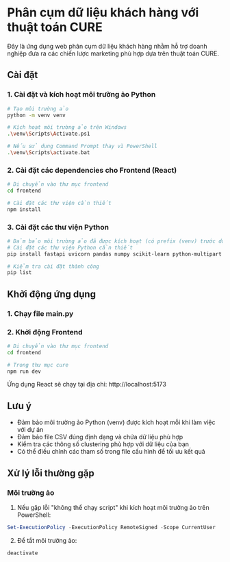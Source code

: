 # Phân cụm dữ liệu khách hàng với thuật toán CURE

Đây là ứng dụng web phân cụm dữ liệu khách hàng nhằm hỗ trợ doanh nghiệp đưa ra các chiến lược marketing phù hợp dựa trên thuật toán CURE.

## Cài đặt

### 1. Cài đặt và kích hoạt môi trường ảo Python

```bash
# Tạo môi trường ảo
python -m venv venv

# Kích hoạt môi trường ảo trên Windows
.\venv\Scripts\Activate.ps1

# Nếu sử dụng Command Prompt thay vì PowerShell
.\venv\Scripts\activate.bat
```

### 2. Cài đặt các dependencies cho Frontend (React)

```bash
# Di chuyển vào thư mục frontend
cd frontend

# Cài đặt các thư viện cần thiết
npm install
```

### 3. Cài đặt các thư viện Python

```bash
# Đảm bảo môi trường ảo đã được kích hoạt (có prefix (venv) trước dòng lệnh)
# Cài đặt các thư viện Python cần thiết
pip install fastapi uvicorn pandas numpy scikit-learn python-multipart pyclustering

# Kiểm tra cài đặt thành công
pip list
```

## Khởi động ứng dụng

### 1. Chạy file main.py

### 2. Khởi động Frontend

```bash
# Di chuyển vào thư mục frontend
cd frontend

# Trong thư mục cure
npm run dev
```
Ứng dụng React sẽ chạy tại địa chỉ: http://localhost:5173

## Lưu ý

- Đảm bảo môi trường ảo Python (venv) được kích hoạt mỗi khi làm việc với dự án
- Đảm bảo file CSV đúng định dạng và chứa dữ liệu phù hợp
- Kiểm tra các thông số clustering phù hợp với dữ liệu của bạn
- Có thể điều chỉnh các tham số trong file cấu hình để tối ưu kết quả

## Xử lý lỗi thường gặp

### Môi trường ảo

1. Nếu gặp lỗi "không thể chạy script" khi kích hoạt môi trường ảo trên PowerShell:
```powershell
Set-ExecutionPolicy -ExecutionPolicy RemoteSigned -Scope CurrentUser
```

2. Để tắt môi trường ảo:
```bash
deactivate
```
